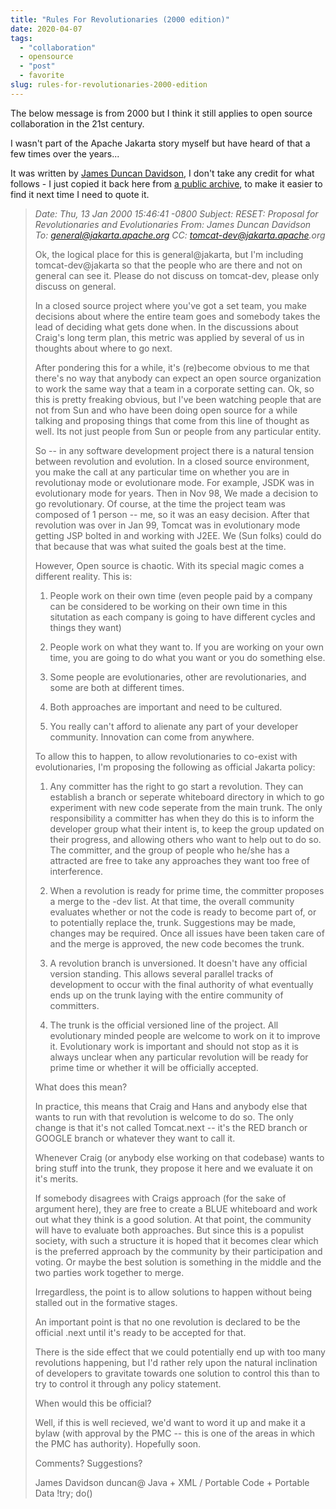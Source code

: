 ```yaml
---
title: "Rules For Revolutionaries (2000 edition)"
date: 2020-04-07
tags: 
  - "collaboration"
  - opensource
  - "post"
  - favorite
slug: rules-for-revolutionaries-2000-edition
---
```


The below message is from 2000 but I think it still applies to open source collaboration in the 21st century.

I wasn't part of the Apache Jakarta story myself but have heard of that a few times over the years...

<!-- excerpt -->

It was written by [James Duncan Davidson](https://en.wikipedia.org/wiki/James_Duncan_Davidson), I don't take any credit for what follows - I just copied it back here from [a public archive](http://servlets.com/archive/servlet/ReadMsg?msgId=11422&raw=true&listName=general-jakarta), to make it easier to find it next time I need to quote it.

> _Date: Thu, 13 Jan 2000 15:46:41 -0800 Subject: RESET: Proposal for Revolutionaries and Evolutionaries From: James Duncan Davidson To: general@jakarta.apache.org CC: tomcat-dev@jakarta.apache.org_
> 
> Ok, the logical place for this is general@jakarta, but I'm including tomcat-dev@jakarta so that the people who are there and not on general can see it. Please do not discuss on tomcat-dev, please only discuss on general.
> 
> In a closed source project where you've got a set team, you make decisions about where the entire team goes and somebody takes the lead of deciding what gets done when. In the discussions about Craig's long term plan, this metric was applied by several of us in thoughts about where to go next.
> 
> After pondering this for a while, it's (re)become obvious to me that there's no way that anybody can expect an open source organization to work the same way that a team in a corporate setting can. Ok, so this is pretty freaking obvious, but I've been watching people that are not from Sun and who have been doing open source for a while talking and proposing things that come from this line of thought as well. Its not just people from Sun or people from any particular entity.
> 
> So -- in any software development project there is a natural tension between revolution and evolution. In a closed source environment, you make the call at any particular time on whether you are in revolutionay mode or evolutionare mode. For example, JSDK was in evolutionary mode for years. Then in Nov 98, We made a decision to go revolutionary. Of course, at the time the project team was composed of 1 person -- me, so it was an easy decision. After that revolution was over in Jan 99, Tomcat was in evolutionary mode getting JSP bolted in and working with J2EE. We (Sun folks) could do that because that was what suited the goals best at the time.
> 
> However, Open source is chaotic. With its special magic comes a different reality. This is:
> 
> 1) People work on their own time (even people paid by a company can be considered to be working on their own time in this situtation as each company is going to have different cycles and things they want)
> 
> 2) People work on what they want to. If you are working on your own time, you are going to do what you want or you do something else.
> 
> 3) Some people are evolutionaries, other are revolutionaries, and some are both at different times.
> 
> 4) Both approaches are important and need to be cultured.
> 
> 5) You really can't afford to alienate any part of your developer community. Innovation can come from anywhere.
> 
> To allow this to happen, to allow revolutionaries to co-exist with evolutionaries, I'm proposing the following as official Jakarta policy:
> 
> 1) Any committer has the right to go start a revolution. They can establish a branch or seperate whiteboard directory in which to go experiment with new code seperate from the main trunk. The only responsibility a committer has when they do this is to inform the developer group what their intent is, to keep the group updated on their progress, and allowing others who want to help out to do so. The committer, and the group of people who he/she has a attracted are free to take any approaches they want too free of interference.
> 
> 2) When a revolution is ready for prime time, the committer proposes a merge to the -dev list. At that time, the overall community evaluates whether or not the code is ready to become part of, or to potentially replace the, trunk. Suggestions may be made, changes may be required. Once all issues have been taken care of and the merge is approved, the new code becomes the trunk.
> 
> 3) A revolution branch is unversioned. It doesn't have any official version standing. This allows several parallel tracks of development to occur with the final authority of what eventually ends up on the trunk laying with the entire community of committers.
> 
> 4) The trunk is the official versioned line of the project. All evolutionary minded people are welcome to work on it to improve it. Evolutionary work is important and should not stop as it is always unclear when any particular revolution will be ready for prime time or whether it will be officially accepted.
> 
> What does this mean?
> 
> In practice, this means that Craig and Hans and anybody else that wants to run with that revolution is welcome to do so. The only change is that it's not called Tomcat.next -- it's the RED branch or GOOGLE branch or whatever they want to call it.
> 
> Whenever Craig (or anybody else working on that codebase) wants to bring stuff into the trunk, they propose it here and we evaluate it on it's merits.
> 
> If somebody disagrees with Craigs approach (for the sake of argument here), they are free to create a BLUE whiteboard and work out what they think is a good solution. At that point, the community will have to evaluate both approaches. But since this is a populist society, with such a structure it is hoped that it becomes clear which is the preferred approach by the community by their participation and voting. Or maybe the best solution is something in the middle and the two parties work together to merge.
> 
> Irregardless, the point is to allow solutions to happen without being stalled out in the formative stages.
> 
> An important point is that no one revolution is declared to be the official .next until it's ready to be accepted for that.
> 
> There is the side effect that we could potentially end up with too many revolutions happening, but I'd rather rely upon the natural inclination of developers to gravitate towards one solution to control this than to try to control it through any policy statement.
> 
> When would this be official?
> 
> Well, if this is well recieved, we'd want to word it up and make it a bylaw (with approval by the PMC -- this is one of the areas in which the PMC has authority). Hopefully soon.
> 
> Comments? Suggestions?
> 
> James Davidson duncan@ Java + XML / Portable Code + Portable Data !try; do()
